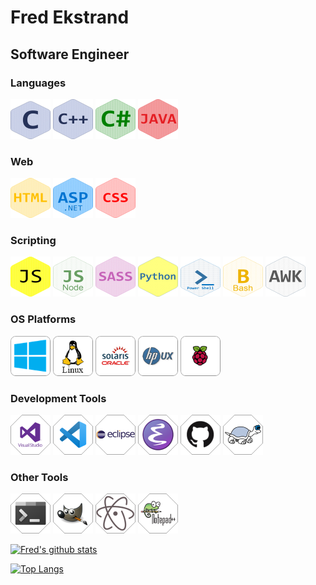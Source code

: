 # Fred Ekstrand
## Software Engineer 

### Languages
![C Languge](https://github.com/FredEkstrand/ImageFiles/blob/master/Code/c-language64.png) ![C++](https://github.com/FredEkstrand/ImageFiles/blob/master/Code/cpp64.png) ![CSharp](https://github.com/FredEkstrand/ImageFiles/blob/master/Code/csharp64.png) ![Java](https://github.com/FredEkstrand/ImageFiles/blob/master/Code/java64.png)

### Web
![HTML](https://github.com/FredEkstrand/ImageFiles/blob/master/Code/html64.png) ![asp](https://github.com/FredEkstrand/ImageFiles/blob/master/Code/aspnet64.png) ![css](https://github.com/FredEkstrand/ImageFiles/blob/master/Code/css64.png) 

### Scripting
![JS](https://github.com/FredEkstrand/ImageFiles/blob/master/Code/javascript64.png) ![JSNode](https://github.com/FredEkstrand/ImageFiles/blob/master/Code/jsnode64.png) ![sass](https://github.com/FredEkstrand/ImageFiles/blob/master/Code/SASS64.png) ![Python](https://github.com/FredEkstrand/ImageFiles/blob/master/Code/python64.png) ![PowerShell](https://github.com/FredEkstrand/ImageFiles/blob/master/Code/powershell64.png) ![Bash](https://github.com/FredEkstrand/ImageFiles/blob/master/Code/bash64.png) ![AWK](https://github.com/FredEkstrand/ImageFiles/blob/master/Code/awk64.png)

### OS Platforms
![Windows](https://github.com/FredEkstrand/ImageFiles/blob/master/Code/WindowsOS64.png) ![Linux](https://github.com/FredEkstrand/ImageFiles/blob/master/Code/LinuxOS64.png) ![Solaris](https://github.com/FredEkstrand/ImageFiles/blob/master/Code/solaris64.png) ![HP-UX](https://github.com/FredEkstrand/ImageFiles/blob/master/Code/hpux64.png) ![Raspberry Pi](https://github.com/FredEkstrand/ImageFiles/blob/master/Code/Raspberry_Pi64.png)

### Development Tools
![Visual Studio](https://github.com/FredEkstrand/ImageFiles/blob/master/Code/VisualStudio64.png) ![Visual Studio Code](https://github.com/FredEkstrand/ImageFiles/blob/master/Code/VisualStudioCode64.png) ![Eclips](https://github.com/FredEkstrand/ImageFiles/blob/master/Code/Eclipse64.png) ![emacs](https://github.com/FredEkstrand/ImageFiles/blob/master/Code/Emacs64.png) ![GitHub](https://github.com/FredEkstrand/ImageFiles/blob/master/Code/GitHub64.png) ![tortoisesvn](https://github.com/FredEkstrand/ImageFiles/blob/master/Code/tortoisesvn64.png) 

### Other Tools
![Terminal](https://github.com/FredEkstrand/ImageFiles/blob/master/Code/Terminal64.png) ![Gimp](https://github.com/FredEkstrand/ImageFiles/blob/master/Code/gimp64.png) ![Atom](https://github.com/FredEkstrand/ImageFiles/blob/master/Code/Atom64.png) ![NotePad++](https://github.com/FredEkstrand/ImageFiles/blob/master/Code/Notepad++64.png)

[![Fred's github stats](https://github-readme-stats.vercel.app/api?username=fredekstrand&show_icons=true)](https://github.com/fredekstrand/github-readme-stats)


[![Top Langs](https://github-readme-stats.vercel.app/api/top-langs/?username=fredekstrand&hide=html)](https://github.com/fredekstrand/github-readme-stats) 
